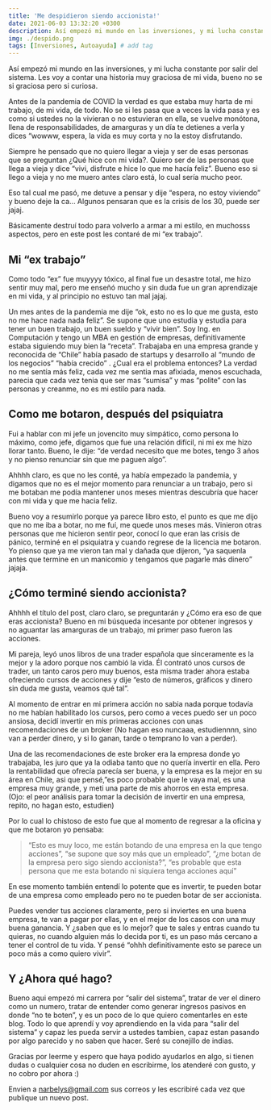 ```yaml
---
title: 'Me despidieron siendo accionista!'
date: 2021-06-03 13:32:20 +0300
description: Así empezó mi mundo en las inversiones, y mi lucha constante por salir del sistema. # Add post description (optional)
img: ./despido.png
tags: [Inversiones, Autoayuda] # add tag 
---
```


Así empezó mi mundo en las inversiones, y mi lucha constante por salir del sistema. Les voy a contar una historia muy graciosa de mi vida, bueno no se si graciosa pero si curiosa. 

Antes de la pandemia de COVID la verdad es que estaba muy harta de mi trabajo, de mi vida, de todo. No se si les pasa que a veces la vida pasa y es como si ustedes no la vivieran o no estuvieran en ella, se vuelve monótona, llena de responsabilidades, de amarguras y un día te detienes a verla y dices “wowww, espera, la vida es muy corta y no la estoy disfrutando.  

Siempre he pensado que no quiero llegar a vieja y ser de esas personas que se preguntan ¿Qué hice con mi vida?. Quiero ser de las personas que llega a vieja y dice “vivi, disfrute e hice lo que me hacía feliz”. Bueno eso si llego a vieja y no me muero antes claro está, lo cual sería mucho peor. 

Eso tal cual me pasó, me detuve a pensar y dije “espera, no estoy viviendo” y bueno deje la ca... Algunos pensaran que es la crisis de los 30, puede ser jajaj.

Básicamente destruí todo para volverlo a armar a mi estilo, en muchosss aspectos, pero en este post les contaré de mi “ex trabajo”. 

## Mi “ex trabajo”

Como todo “ex” fue muyyyy tóxico, al final fue un desastre total, me hizo sentir muy mal, pero me enseñó mucho y sin duda fue un gran aprendizaje en mi vida, y al principio no estuvo tan mal jajaj. 

Un mes antes de la pandemia me dije “ok, esto no es lo que me gusta, esto no me hace nada nada feliz”. Se supone que uno estudia y estudia para tener un buen trabajo, un buen sueldo y “vivir bien”. Soy Ing. en Computación y tengo un MBA en gestión de empresas, definitivamente estaba siguiendo muy bien la “receta”. Trabajaba en una empresa grande y reconocida de “Chile” había pasado de startups y desarrollo al “mundo de los negocios” “había crecido” . ¿Cual era el problema entonces? La verdad  no me sentía más feliz, cada vez me sentia mas afixiada, menos escuchada, parecia que cada vez tenia que ser mas “sumisa” y mas “polite” con las personas y creanme, no es mi estilo para nada. 

## Como me botaron, después del psiquiatra

Fui a hablar con mi jefe un jovencito muy simpático, como persona lo máximo, como jefe, digamos que fue una relación difícil, ni mi ex me hizo llorar tanto. Bueno, le dije: “de verdad necesito que me botes, tengo 3 años y no pienso renunciar sin que me paguen algo”. 

Ahhhh claro, es que no les conté, ya había empezado la pandemia, y digamos que no es el mejor momento para renunciar a un trabajo, pero si me botaban me podía mantener unos meses mientras descubría que hacer con mi vida y que me hacia feliz. 

Bueno voy a resumirlo porque ya parece libro esto, el punto es que me dijo que no me iba a botar, no me fuí, me quede unos meses más. Vinieron otras personas que me hicieron sentir peor, conocí lo que eran las crisis de pánico, terminé en el psiquiatra y cuando regrese de la licencia me botaron. Yo pienso que ya me vieron tan mal y dañada que dijeron, “ya saquenla antes que termine en un manicomio y tengamos que pagarle más dinero” jajaja. 

## ¿Cómo terminé siendo accionista?

Ahhhh el título del post, claro claro, se preguntarán y ¿Cómo era eso de que eras accionista? Bueno en mi búsqueda incesante por obtener ingresos y no aguantar las amarguras de un trabajo, mi primer paso fueron las acciones. 

Mi pareja, leyó unos libros de una trader española que sinceramente es la mejor y la adoro porque nos cambió la vida. Él contrató unos cursos de trader, un tanto caros pero muy buenos, esta misma trader ahora estaba ofreciendo cursos de acciones y dije “esto de números, gráficos y dinero sin duda me gusta, veamos qué tal”. 

Al momento de entrar en mi primera acción no sabia nada porque todavía no me habían habilitado los cursos, pero como a veces puedo ser un poco ansiosa, decidí invertir en mis primeras acciones con unas recomendaciones de un broker (No hagan eso nuncaaa, estudiennnn, sino van a perder dinero, y si lo ganan, tarde o temprano lo van a perder).

Una de las recomendaciones de este broker era la empresa donde yo trabajaba, les juro que ya la odiaba tanto que no quería invertir en ella. Pero la rentabilidad que ofrecía parecía ser buena, y la empresa es la mejor en su área en Chile, asi que pensé,”es poco probable que le vaya mal, es una empresa muy grande, y meti una parte de mis ahorros en esta empresa. (Ojo: el peor análisis para tomar la decisión de invertir en una empresa, repito, no hagan esto, estudien) 

Por lo cual lo chistoso de esto fue que al momento de regresar a la oficina y que me botaron yo pensaba: 

> “Esto es muy loco, me están botando de una empresa en la que tengo acciones”, “se supone que soy más que un empleado”, “¿me botan de la empresa pero sigo siendo accionista?”, “es probable que esta persona que me esta botando ni siquiera tenga acciones aquí” 

En ese momento también entendí lo potente que es invertir, te pueden botar de una empresa como empleado pero no te pueden botar de ser accionista. 

Puedes vender tus acciones claramente, pero si inviertes en una buena empresa, te van a pagar por ellas, y en el mejor de los casos con una muy buena ganancia. Y ¿saben que es lo mejor? que te sales y entras cuando tu quieras, no cuando alguien más lo decida por ti, es un paso más cercano a tener el control de tu vida. Y pensé “ohhh definitivamente esto se parece un poco más a como quiero vivir”. 

## Y ¿Ahora qué hago?

Bueno aqui empezó mi carrera por “salir del sistema”, tratar de ver el dinero como un numero, tratar de entender como generar ingresos pasivos en donde “no te boten”, y es un poco de lo que quiero comentarles en este blog. Todo lo que aprendí y voy aprendiendo en la vida para “salir del sistema” y capaz les pueda servir a ustedes tambien, capaz estan pasando por algo parecido y no saben que hacer. Seré su conejillo de indias. 

Gracias por leerme y espero que haya podido ayudarlos en algo, si tienen dudas o cualquier cosa no duden en escribirme, los atenderé con gusto, y no cobro por ahora :) 

Envien a narbelys@gmail.com sus correos y les escribiré cada vez que publique un nuevo post.



